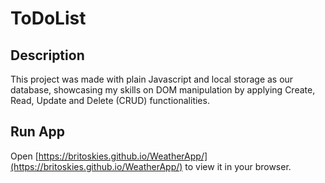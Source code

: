 # ToDoList

## Description

This project was made with plain Javascript and local storage as our database,
showcasing my skills on DOM manipulation by applying Create, Read, Update and Delete (CRUD)
functionalities.

## Run App

Open [https://britoskies.github.io/WeatherApp/](https://britoskies.github.io/WeatherApp/)
to view it in your browser.

